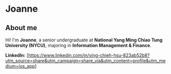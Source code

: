 # Joanne

## About me

Hi! I'm **Joanne**, a senior undergraduate at **National Yang Ming Chiao Tung University (NYCU)**, majoring in **Information Management & Finance**.

**LinkedIn:** [https://www.linkedin.com/in/ying-chieh-hsu-823ab52b8?utm_source=share&utm_campaign=share_via&utm_content=profile&utm_medium=ios_app]

